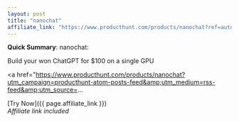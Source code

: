 ```yaml
---
layout: post
title: "nanochat"
affiliate_link: "https://www.producthunt.com/products/nanochat?ref=autoverse&utm_source=autoverse"
---
```


**Quick Summary**: nanochat: <p>
            Build your won ChatGPT for $100 on a single GPU
          </p>
          <p>
            <a href="https://www.producthunt.com/products/nanochat?utm_campaign=producthunt-atom-posts-feed&amp;utm_medium=rss-feed&amp;utm_source=...

[Try Now]({{ page.affiliate_link }})  
*Affiliate link included*

